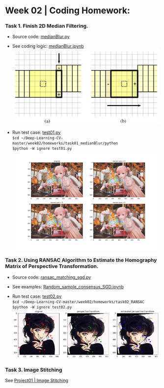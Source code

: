 # Week 02 | Coding Homework: 

### Task 1. Finish 2D Median Filtering.  
* Source code: [medianBlur.py](https://github.com/GGGHSL/Deep-Learning-CV-master/blob/master/week02/homeworks/tast01_medianBlur/python/medianBlur.py)

* See coding logic: [medianBlur.ipynb](https://github.com/GGGHSL/Deep-Learning-CV-master/blob/master/week02/homeworks/tast01_medianBlur/python/medianBlur.ipynb)
![explain algorithm](https://github.com/GGGHSL/Deep-Learning-CV-master/blob/master/week02/homeworks/tast01_medianBlur/CTMF.JPG?raw=true)

* Run test case:
[test01.py](https://github.com/GGGHSL/Deep-Learning-CV-master/blob/master/week02/homeworks/tast01_medianBlur/python/test01.py)  
`$cd ~/Deep-Learning-CV-master/week02/homeworks/task01_medianBlur/python`  
`$python -W ignore test01.py`  
![median blurring with different kernel size](https://github.com/GGGHSL/Deep-Learning-CV-master/blob/master/week02/homeworks/tast01_medianBlur/python/result/medianBlur_kernels.jpg?raw=true, "median blurring with different kernel size")

### Task 2.  Using RANSAC Algorithm to Estimate the Homography Matrix of Perspective Transformation.
* Source code:
[ransac_matching_sgd.py](https://github.com/GGGHSL/Deep-Learning-CV-master/blob/master/week02/homeworks/task02_RANSAC/ransac_matching_sgd.py)  

* See examples:
[Random_sample_consensus_SGD.ipynb](https://github.com/GGGHSL/Deep-Learning-CV-master/blob/master/week02/homeworks/task02_RANSAC/Random_sample_consensus_SGD.ipynb)

* Run test case:
[test02.py](https://github.com/GGGHSL/Deep-Learning-CV-master/blob/master/week02/homeworks/task02_RANSAC/test02.py)  
`$cd ~/Deep-Learning-CV-master/week02/homeworks/task02_RANSAC`  
`$python -W ignore test02.py`  
![RANSAC matching](https://github.com/GGGHSL/Deep-Learning-CV-master/blob/master/week02/homeworks/task02_RANSAC/result/ransac_example.png?raw=true)


### Task 3. Image Stitching
See [Project01 | Image Stitching](https://github.com/GGGHSL/Deep-Learning-CV-master/tree/master/Project01-Image-Stitching)